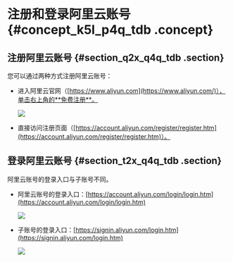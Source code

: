 # 注册和登录阿里云账号 {#concept_k5l_p4q_tdb .concept}

## 注册阿里云账号 {#section_q2x_q4q_tdb .section}

您可以通过两种方式注册阿里云账号：

-   进入阿里云官网（[https://www.aliyun.com](https://www.aliyun.com/)），单击右上角的**免费注册**。

    ![](http://static-aliyun-doc.oss-cn-hangzhou.aliyuncs.com/assets/img/3024/15574753562091_zh-CN.png)

-   直接访问注册页面（[https://account.aliyun.com/register/register.htm](https://account.aliyun.com/register/register.htm)）。

## 登录阿里云账号 {#section_t2x_q4q_tdb .section}

阿里云账号的登录入口与子账号不同。

-   阿里云账号的登录入口：[https://account.aliyun.com/login/login.htm](https://account.aliyun.com/login/login.htm)

    ![](http://static-aliyun-doc.oss-cn-hangzhou.aliyuncs.com/assets/img/3024/15574753572092_zh-CN.png)

-   子账号的登录入口：[https://signin.aliyun.com/login.htm](https://signin.aliyun.com/login.htm)

    ![](http://static-aliyun-doc.oss-cn-hangzhou.aliyuncs.com/assets/img/3024/15574753572093_zh-CN.png)


